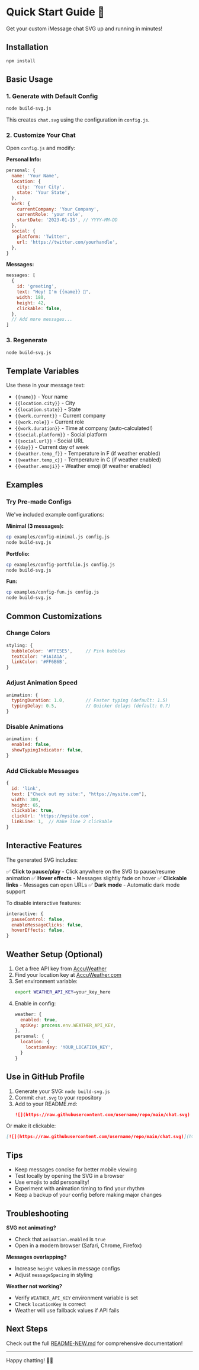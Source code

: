 # Quick Start Guide 🚀

Get your custom iMessage chat SVG up and running in minutes!

## Installation

```bash
npm install
```

## Basic Usage

### 1. Generate with Default Config

```bash
node build-svg.js
```

This creates `chat.svg` using the configuration in `config.js`.

### 2. Customize Your Chat

Open `config.js` and modify:

**Personal Info:**
```javascript
personal: {
  name: 'Your Name',
  location: {
    city: 'Your City',
    state: 'Your State',
  },
  work: {
    currentCompany: 'Your Company',
    currentRole: 'your role',
    startDate: '2023-01-15', // YYYY-MM-DD
  },
  social: {
    platform: 'Twitter',
    url: 'https://twitter.com/yourhandle',
  },
}
```

**Messages:**
```javascript
messages: [
  {
    id: 'greeting',
    text: "Hey! I'm {{name}} 👋",
    width: 180,
    height: 42,
    clickable: false,
  },
  // Add more messages...
]
```

### 3. Regenerate

```bash
node build-svg.js
```

## Template Variables

Use these in your message text:

- `{{name}}` - Your name
- `{{location.city}}` - City
- `{{location.state}}` - State
- `{{work.current}}` - Current company
- `{{work.role}}` - Current role
- `{{work.duration}}` - Time at company (auto-calculated!)
- `{{social.platform}}` - Social platform
- `{{social.url}}` - Social URL
- `{{day}}` - Current day of week
- `{{weather.temp_f}}` - Temperature in F (if weather enabled)
- `{{weather.temp_c}}` - Temperature in C (if weather enabled)
- `{{weather.emoji}}` - Weather emoji (if weather enabled)

## Examples

### Try Pre-made Configs

We've included example configurations:

**Minimal (3 messages):**
```bash
cp examples/config-minimal.js config.js
node build-svg.js
```

**Portfolio:**
```bash
cp examples/config-portfolio.js config.js
node build-svg.js
```

**Fun:**
```bash
cp examples/config-fun.js config.js
node build-svg.js
```

## Common Customizations

### Change Colors

```javascript
styling: {
  bubbleColor: '#FFE5E5',     // Pink bubbles
  textColor: '#1A1A1A',
  linkColor: '#FF6B6B',
}
```

### Adjust Animation Speed

```javascript
animation: {
  typingDuration: 1.0,        // Faster typing (default: 1.5)
  typingDelay: 0.5,           // Quicker delays (default: 0.7)
}
```

### Disable Animations

```javascript
animation: {
  enabled: false,
  showTypingIndicator: false,
}
```

### Add Clickable Messages

```javascript
{
  id: 'link',
  text: ["Check out my site:", "https://mysite.com"],
  width: 300,
  height: 65,
  clickable: true,
  clickUrl: 'https://mysite.com',
  linkLine: 1,  // Make line 2 clickable
}
```

## Interactive Features

The generated SVG includes:

✅ **Click to pause/play** - Click anywhere on the SVG to pause/resume animation
✅ **Hover effects** - Messages slightly fade on hover
✅ **Clickable links** - Messages can open URLs
✅ **Dark mode** - Automatic dark mode support

To disable interactive features:
```javascript
interactive: {
  pauseControl: false,
  enableMessageClicks: false,
  hoverEffects: false,
}
```

## Weather Setup (Optional)

1. Get a free API key from [AccuWeather](https://developer.accuweather.com/)
2. Find your location key at [AccuWeather.com](https://www.accuweather.com/)
3. Set environment variable:
   ```bash
   export WEATHER_API_KEY=your_key_here
   ```
4. Enable in config:
   ```javascript
   weather: {
     enabled: true,
     apiKey: process.env.WEATHER_API_KEY,
   },
   personal: {
     location: {
       locationKey: 'YOUR_LOCATION_KEY',
     }
   }
   ```

## Use in GitHub Profile

1. Generate your SVG: `node build-svg.js`
2. Commit `chat.svg` to your repository
3. Add to your README.md:
   ```markdown
   ![](https://raw.githubusercontent.com/username/repo/main/chat.svg)
   ```

Or make it clickable:
```markdown
[![](https://raw.githubusercontent.com/username/repo/main/chat.svg)](https://yoursite.com)
```

## Tips

- Keep messages concise for better mobile viewing
- Test locally by opening the SVG in a browser
- Use emojis to add personality!
- Experiment with animation timing to find your rhythm
- Keep a backup of your config before making major changes

## Troubleshooting

**SVG not animating?**
- Check that `animation.enabled` is `true`
- Open in a modern browser (Safari, Chrome, Firefox)

**Messages overlapping?**
- Increase `height` values in message configs
- Adjust `messageSpacing` in styling

**Weather not working?**
- Verify `WEATHER_API_KEY` environment variable is set
- Check `locationKey` is correct
- Weather will use fallback values if API fails

## Next Steps

Check out the full [README-NEW.md](README-NEW.md) for comprehensive documentation!

---

Happy chatting! 💬✨
